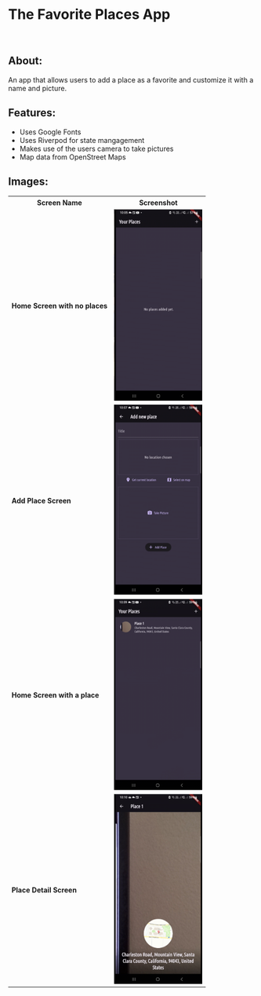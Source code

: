 # The Favorite Places App
<br />

## About:
An app that allows users to add a place as a favorite  and customize it with a name and picture. 
## Features:
  - Uses Google Fonts
  - Uses Riverpod for state mangagement
  - Makes use of the users camera to take pictures
  - Map data from OpenStreet Maps

## Images:
<table>
  <tr>
    <th>Screen Name</th>
    <th>Screenshot</th>
  </tr>
  <tr>
    <td><strong>Home Screen with no places</strong></td>
    <td><img src="screenshots/no_places.png"  width="180"></td>
  </tr>
  <tr>
    <td><strong>Add Place Screen</strong></td>
    <td><img src="screenshots/add_place.png" width="180"></td>
  </tr>
  <tr>
    <td><strong>Home Screen with a place</strong></td>
    <td><img src="screenshots/place_screen.png" width="180"></td>
  </tr>
  <tr>
    <td><strong>Place Detail Screen</td>
    <td><img src="screenshots/place_detail.png" width="180"></td>
  </tr>
</table>

